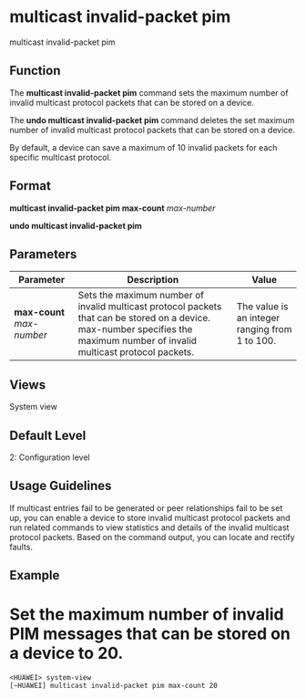multicast invalid-packet pim
============================

multicast invalid-packet pim

Function
--------



The **multicast invalid-packet pim** command sets the maximum number of invalid multicast protocol packets that can be stored on a device.

The **undo multicast invalid-packet pim** command deletes the set maximum number of invalid multicast protocol packets that can be stored on a device.



By default, a device can save a maximum of 10 invalid packets for each specific multicast protocol.


Format
------

**multicast invalid-packet pim max-count** *max-number*

**undo multicast invalid-packet pim**


Parameters
----------

| Parameter | Description | Value |
| --- | --- | --- |
| **max-count** *max-number* | Sets the maximum number of invalid multicast protocol packets that can be stored on a device. max-number specifies the maximum number of invalid multicast protocol packets. | The value is an integer ranging from 1 to 100. |



Views
-----

System view


Default Level
-------------

2: Configuration level


Usage Guidelines
----------------

If multicast entries fail to be generated or peer relationships fail to be set up, you can enable a device to store invalid multicast protocol packets and run related commands to view statistics and details of the invalid multicast protocol packets. Based on the command output, you can locate and rectify faults.


Example
-------

# Set the maximum number of invalid PIM messages that can be stored on a device to 20.
```
<HUAWEI> system-view
[~HUAWEI] multicast invalid-packet pim max-count 20

```